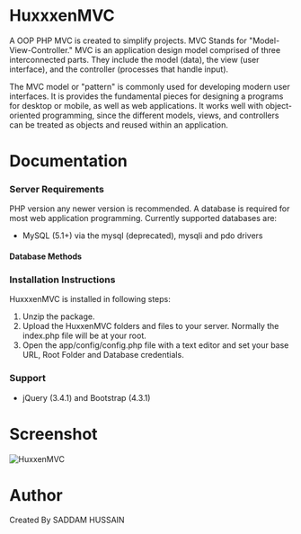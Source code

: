 # HuxxxenMVC
A OOP PHP MVC is created to simplify projects. MVC Stands for "Model-View-Controller." MVC is an application design model comprised of three interconnected parts. They include the model (data), the view (user interface), and the controller (processes that handle input).

The MVC model or "pattern" is commonly used for developing modern user interfaces. It is provides the fundamental pieces for designing a programs for desktop or mobile, as well as web applications. It works well with object-oriented programming, since the different models, views, and controllers can be treated as objects and reused within an application.

# Documentation
### Server Requirements
PHP version any newer version is recommended. 
A database is required for most web application programming. Currently supported databases are: 
  * MySQL (5.1+) via the mysql (deprecated), mysqli and pdo drivers
  #### Database Methods
  
### Installation Instructions
HuxxxenMVC is installed in following steps:

1. Unzip the package.
2. Upload the HuxxenMVC folders and files to your server. Normally the index.php file will be at your root.
3. Open the app/config/config.php file with a text editor and set your base URL, Root Folder and Database credentials. 

### Support
  * jQuery (3.4.1) and Bootstrap (4.3.1)

# Screenshot
![HuxxenMVC](https://user-images.githubusercontent.com/36893768/65867148-81452200-e393-11e9-8e25-d89920ed8230.JPG)
# Author
Created By SADDAM HUSSAIN
